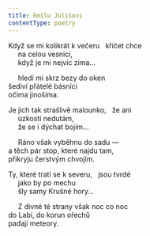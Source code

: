 ```yaml
---
title: Emilu Julišovi
contentType: poetry
---
```


<section>

Když se mi kolikrát k večeru   křičet chce  
     na celou vesnici,  
     když je mi nejvíc zima…

     hledí mi skrz bezy do oken  
šediví přátelé básníci  
očima jinošíma.

Je jich tak strašlivě malounko,   že ani  
     úzkostí nedutám,  
     že se i dýchat bojím…

     Ráno však vyběhnu do sadu —  
a těch pár stop, které najdu tam,  
přikryju čerstvým chvojím.

Ty, které tratí se k severu,   jsou tvrdé  
     jako by po mechu  
     šly samy Krušné hory…

     Z divné té strany však noc co noc  
do Labí, do korun ořechů  
padají meteory.

</section>
